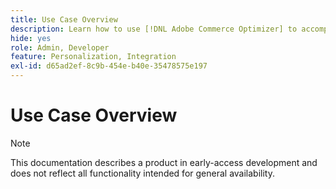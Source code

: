 ```yaml
---
title: Use Case Overview
description: Learn how to use [!DNL Adobe Commerce Optimizer] to accomplish a specific task.
hide: yes
role: Admin, Developer
feature: Personalization, Integration
exl-id: d65ad2ef-8c9b-454e-b40e-35478575e197
---
```

# Use Case Overview

>[!NOTE]
>
>This documentation describes a product in early-access development and does not reflect all functionality intended for general availability.
